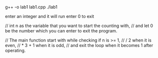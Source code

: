 g++ -o lab1 lab1.cpp
./lab1

enter an integer and it will run
enter 0 to exit


//  int n as the variable that you want to start the counting with,
//  and let 0 be the number which you can enter to exit the program.

//  The main function start with while checking if n is >= 1,
//  / 2 when it is even,
//  * 3 + 1 when it is odd,
//  and exit the loop when it becomes 1 after operating.

